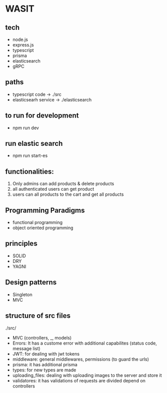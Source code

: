 # WASIT

## tech
  - node.js
  - express.js
  - typescript
  - prisma
  - elasticsearch
  - gRPC

## paths
  - typescript code -> ./src
  - elasticsearh service -> ./elasticsearch

## to run for development
  - npm run dev

## run elastic search
   - npm run start-es

## functionalities:
   1. Only admins can add products & delete products
   2. all authenticated users can get product
   3. users can all products to the cart and get all products

## Programming Paradigms
   - functional programming
   - object oriented programming

## principles
   - SOLID
   - DRY
   - YAGNI

## Design patterns
   - Singleton
   - MVC


## structure of src files 
  ./src/
  - MVC (controllers, _, models)
  - Errors: It has a custome error with additional capabilites (status code, message list)
  - JWT: for dealing with jwt tokens
  - middleware: general middlewares, permissions (to guard the urls)
  - prisma: it has additional prisma 
  - types: for new types are made
  - uploading_files: dealing with uploading images to the server and store it
  - validatores: it has validations of requests are divided depend on controllers
  